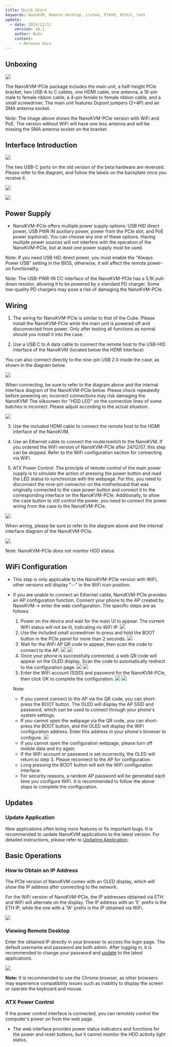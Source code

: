 ```yaml
---
title: Quick Start
keywords: NanoKVM, Remote desktop, Lichee, PiKVM, RISCV, tool
update:
  - date: 2024/12/11
    version: v0.1
    author: BuGu
    content:
      - Release docs
---
```


## Unboxing

![](./../../../assets/NanoKVM/unbox/PCIe_unbox.jpg)

The NanoKVM-PCIe package includes the main unit, a half-height PCIe bracket, two USB-A to C cables, one HDMI cable, one antenna, a 16-pin male to female ribbon cable, a 4-pin female to female ribbon cable, and a small screwdriver. The main unit features Dupont jumpers (2+4P) and an SMA antenna socket.

Note: The image above shows the NanoKVM-PCIe version with WiFi and PoE. The version without WiFi will have one less antenna and will be missing the SMA antenna socket on the bracket.

## Interface Introduction

![](./../../../assets/NanoKVM/unbox/PCIe_new_interface.jpg)

The two USB-C ports on the old version of the beta hardware are reversed. Please refer to the diagram, and follow the labels on the backplate once you receive it.

![](./../../../assets/NanoKVM/unbox/PCIe-Interface1.png)

![](./../../../assets/NanoKVM/unbox/PCIe-Interface2.png)

## Power Supply

+ NanoKVM-PCIe offers multiple power supply options: USB HID direct power, USB PWR IN auxiliary power, power from the PCIe slot, and PoE power (optional). You can choose any one of these options. Having multiple power sources will not interfere with the operation of the NanoKVM-PCIe, but at least one power supply must be used.

Note: If you need USB HID direct power, you must enable the "Always Power USB" setting in the BIOS, otherwise, it will affect the remote power-on functionality.

Note: The USB-PWR-IN CC interface of the NanoKVM-PCIe has a 5.1K pull-down resistor, allowing it to be powered by a standard PD charger. Some low-quality PD chargers may pose a risk of damaging the NanoKVM-PCIe.

## Wiring

1. The wiring for NanoKVM-PCIe is similar to that of the Cube. Please install the NanoKVM-PCIe while the main unit is powered off and disconnected from power. Only after testing all functions as normal should you install it into the case.

2. Use a USB C to A data cable to connect the remote host to the USB-HID interface of the NanoKVM (located below the HDMI interface)

You can also connect directly to the nine-pin USB 2.0 inside the case, as shown in the diagram below.

![](./../../../assets/NanoKVM/unbox/PCIe-USB.jpg)

When connecting, be sure to refer to the diagram above and the internal interface diagram of the NanoKVM-PCIe below. Please check repeatedly before powering on; incorrect connections may risk damaging the NanoKVM! The silkscreen for "HDD LED" on the connection lines of some batches is incorrect. Please adjust according to the actual situation.

![](./../../../assets/NanoKVM/unbox/PCIe-Pin.jpg)

3. Use the included HDMI cable to connect the remote host to the HDMI interface of the NanoKVM.

4. Use an Ethernet cable to connect the router/switch to the NanoKVM. If you ordered the WiFi version of NanoKVM-PCIe after 24/12/07, this step can be skipped. Refer to the WiFi configuration section for connecting via WiFi.

5. ATX Power Control: The principle of remote control of the main power supply is to simulate the action of pressing the power button and read the LED status to synchronize with the webpage. For this, you need to disconnect the nine-pin connector on the motherboard that was originally connected to the case power button and connect it to the corresponding interface on the NanoKVM-PCIe. Additionally, to allow the case button to still control the power, you need to connect the power wiring from the case to the NanoKVM-PCIe. 

![](./../../../assets/NanoKVM/unbox/PCIe-ATX.jpg)

When wiring, please be sure to refer to the diagram above and the internal interface diagram of the NanoKVM-PCIe.

![](./../../../assets/NanoKVM/unbox/PCIe-Pin.jpg)

Note: NanoKVM-PCIe does not monitor HDD status.

## WiFi Configuration

+ This step is only applicable to the NanoKVM-PCIe version with WiFi; other versions will display "--" in the WiFi icon position.

+ If you are unable to connect an Ethernet cable, NanoKVM-PCIe provides an AP configuration function. Connect your phone to the AP created by NanoKVM -> enter the web configuration.
  The specific steps are as follows:
  1. Power on the device and wait for the main UI to appear. The current WiFi status will not be lit, indicating no WiFi IP.
    ![](./../../../assets/NanoKVM/unbox/wifi0.jpg)
  2. Use the included small screwdriver to press and hold the BOOT button in the PCIe panel for more than 2 seconds.
    ![](./../../../assets/NanoKVM/unbox/wifi1.jpg)
  3. Wait for the WiFi AP QR code to appear, then scan the code to connect to the AP.
    ![](./../../../assets/NanoKVM/unbox/wifi2.jpg)
    ![](./../../../assets/NanoKVM/unbox/wifi3.jpg)
  4. Once your phone is successfully connected, a web QR code will appear on the OLED display. Scan the code to automatically redirect to the configuration page.
    ![](./../../../assets/NanoKVM/unbox/wifi5.jpg)
    ![](./../../../assets/NanoKVM/unbox/wifi6.jpg)
  5. Enter the WiFi account (SSID) and password for the NanoKVM-PCIe, then click OK to complete the configuration.
    ![](./../../../assets/NanoKVM/unbox/wifi8.jpg)
    ![](./../../../assets/NanoKVM/unbox/wifi9.jpg)
  
  Note:
  + If you cannot connect to the AP via the QR code, you can short-press the BOOT button. The OLED will display the AP SSID and password, which can be used to connect through your phone's system settings.
  + If you cannot open the webpage via the QR code, you can short-press the BOOT button, and the OLED will display the WiFi configuration address. Enter this address in your phone's browser to configure.
    ![](./../../../assets/NanoKVM/unbox/wifi7.jpg)
  + If you cannot open the configuration webpage, please turn off mobile data and try again.
  + If the WiFi account or password is set incorrectly, the OLED will return to step 3. Please reconnect to the AP for configuration.
  + Long pressing the BOOT button will exit the WiFi configuration interface.
  + For security reasons, a random AP password will be generated each time you configure WiFi. It is recommended to follow the above steps to complete the configuration.

## Updates

### Update Application

New applications often bring more features or fix important bugs. It is recommended to update NanoKVM applications to the latest version. For detailed instructions, please refer to [Updating Application](https://wiki.sipeed.com/hardware/zh/kvm/NanoKVM/system/updating.html).

## Basic Operations

### How to Obtain an IP Address

The PCIe version of NanoKVM comes with an OLED display, which will show the IP address after connecting to the network.

For the WiFi version of NanoKVM-PCIe, the IP addresses obtained via ETH and WiFi will alternate on the display. The IP address with an 'E' prefix is the ETH IP, while the one with a 'W' prefix is the IP obtained via WiFi.

![](./../../../assets/NanoKVM/unbox/wifi9.jpg)

### Viewing Remote Desktop

Enter the obtained IP directly in your browser to access the login page. The default username and password are both admin. After logging in, it is recommended to change your password and [update](https://wiki.sipeed.com/hardware/zh/kvm/NanoKVM/system/updating.html) to the latest applications.

![](./../../../assets/NanoKVM/unbox/frist_update.png)

**Note:** It is recommended to use the Chrome browser, as other browsers may experience compatibility issues such as inability to display the screen or operate the keyboard and mouse.

### ATX Power Control

If the power control interface is connected, you can remotely control the computer's power on from the web page.

+ The web interface provides power status indicators and functions for the power and reset buttons, but it cannot monitor the HDD activity light status.


